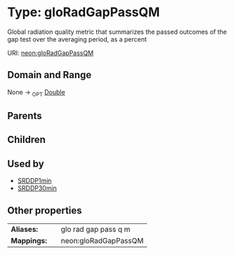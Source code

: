 
# Type: gloRadGapPassQM


Global radiation quality metric that summarizes the passed outcomes of the gap test over the averaging period, as a percent

URI: [neon:gloRadGapPassQM](https://data.neonscience.org/gloRadGapPassQM)


## Domain and Range

None ->  <sub>OPT</sub> [Double](types/Double.md)

## Parents


## Children


## Used by

 * [SRDDP1min](SRDDP1min.md)
 * [SRDDP30min](SRDDP30min.md)

## Other properties

|  |  |  |
| --- | --- | --- |
| **Aliases:** | | glo rad gap pass q m |
| **Mappings:** | | neon:gloRadGapPassQM |


